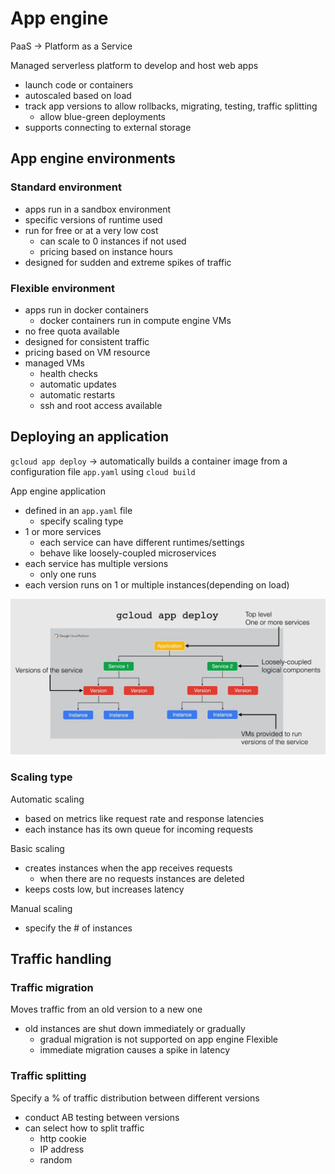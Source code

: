 # App engine

PaaS -> Platform as a Service

Managed serverless platform to develop and host web apps

- launch code or containers
- autoscaled based on load
- track app versions to allow rollbacks, migrating, testing, traffic splitting
  - allow blue-green deployments
- supports connecting to external storage

## App engine environments

### Standard environment

- apps run in a sandbox environment
- specific versions of runtime used
- run for free or at a very low cost
  - can scale to 0 instances if not used
  - pricing based on instance hours
- designed for sudden and extreme spikes of traffic

### Flexible environment

- apps run in docker containers
  - docker containers run in compute engine VMs
- no free quota available
- designed for consistent traffic
- pricing based on VM resource
- managed VMs
  - health checks
  - automatic updates
  - automatic restarts
  - ssh and root access available

## Deploying an application

`gcloud app deploy` -> automatically builds a container image from a configuration file `app.yaml` using `cloud build`

App engine application

- defined in an `app.yaml` file
  - specify scaling type
- 1 or more services
  - each service can have different runtimes/settings
  - behave like loosely-coupled microservices
- each service has multiple versions
  - only one runs
- each version runs on 1 or multiple instances(depending on load)

![Application schema](ch10.1-app-engine.application.png)

### Scaling type

Automatic scaling

- based on metrics like request rate and response latencies
- each instance has its own queue for incoming requests

Basic scaling

- creates instances when the app receives requests
  - when there are no requests instances are deleted
- keeps costs low, but increases latency

Manual scaling

- specify the # of instances

## Traffic handling

### Traffic migration

Moves traffic from an old version to a new one

- old instances are shut down immediately or gradually
  - gradual migration is not supported on app engine Flexible
  - immediate migration causes a spike in latency

### Traffic splitting

Specify a % of traffic distribution between different versions

- conduct AB testing between versions
- can select how to split traffic
  - http cookie
  - IP address
  - random

